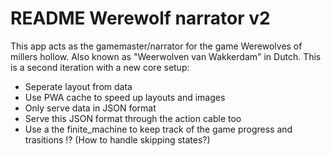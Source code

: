 # README Werewolf narrator v2

This app acts as the gamemaster/narrator for the game Werewolves of millers hollow. Also known as "Weerwolven van Wakkerdam" in Dutch.
This is a second iteration with a new core setup:
- Seperate layout from data
- Use PWA cache to speed up layouts and images
- Only serve data in JSON format
- Serve this JSON format through the action cable too
- Use a the finite_machine to keep track of the game progress and trasitions !? (How to handle skipping states?)
